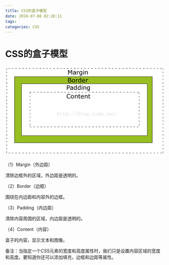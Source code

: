 ```yaml
---
title: CSS的盒子模型
date: 2018-07-08 02:28:11
tags:
categories: CSS
---
```


# CSS的盒子模型

![](/images/css_1_2.png)

（1）Margin（外边距）

清除边框外的区域，外边距是透明的。

（2）Border（边框）

 围绕在内边距和内容外的边框。

（3）Padding（内边距）

清除内容周围的区域，内边距是透明的。

（4）Content（内容）

盒子的内容，显示文本和图像。

备注：当指定一个CSS元素的宽度和高度属性时，我们只是设置内容区域的宽度和高度。要知道你还可以添加填充，边框和边距等属性。
